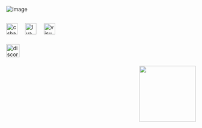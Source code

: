 ![image](https://github.com/ZenithScripts/ZenithScripts/assets/105136790/ea96375f-9b53-402b-9383-aa87fcfecd0a)<h2 align="left"></h2>

###

<div align="left">
  <img src="https://cdn.jsdelivr.net/gh/devicons/devicon/icons/csharp/csharp-original.svg" height="30" alt="csharp logo"  />
  <img width="12" />
  <img src="https://cdn.jsdelivr.net/gh/devicons/devicon/icons/lua/lua-original.svg" height="30" alt="lua logo"  />
  <img width="12" />
  <img src="https://cdn.jsdelivr.net/gh/devicons/devicon/icons/visualstudio/visualstudio-plain.svg" height="30" alt="visualstudio logo"  />
</div>

###

<div align="left">
  <img src="https://img.shields.io/static/v1?message=Discord&logo=discord&label=&color=7289DA&logoColor=white&labelColor=&style=for-the-badge" height="35" alt="discord logo"  />
</div>

###

<img align="right" height="150" src="https://cdn.discordapp.com/attachments/1238863883691888741/1247313786591903846/Crie_uma_logo_para_uma_loja_chamada_Zenith_hub_png.png?ex=665f92fc&is=665e417c&hm=4c0b74e593521428424ad22f7ae623b8a1502e845e4b3e7447960d4368c62f13&"  />

###

